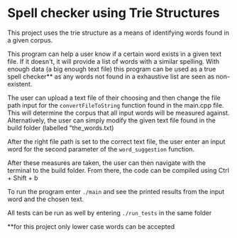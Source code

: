 # Spell checker using Trie Structures

This project uses the trie structure as a means of identifying words found in a given corpus.

This program can help a user know if a certain word exists in a given text file. If it doesn't, it will provide a list of words with a similar spelling.
With enough data (a big enough text file) this program can be used as a true spell checker** as any words not found in a exhaustive list are seen as non-existent.

The user can upload a text file of their choosing and then change the file path input for the `convertFileToString` function found in the main.cpp file. This will determine the corpus that all input words will be measured against.
Alternatively, the user can simply modify the given text file found in the build folder (labelled "the_words.txt)

After the right file path is set to the correct text file, the user enter an input word for the second parameter of the `word_suggestion` function.

After these measures are taken, the user can then navigate with the terminal to the build folder. From there, the code can be compiled using Ctrl + Shift + b

To run the program enter `./main` and see the printed results from the input word and the chosen text.

All tests can be run as well by entering `./run_tests` in the same folder



**for this project only lower case words can be accepted
